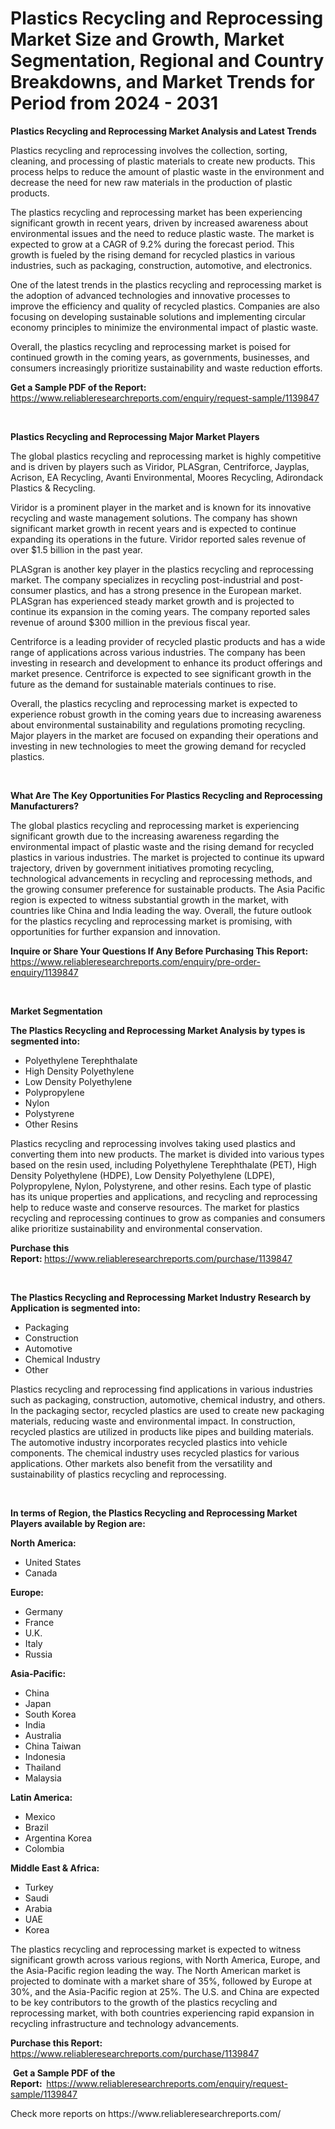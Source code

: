 <p><h1>Plastics Recycling and Reprocessing Market Size and Growth, Market Segmentation, Regional and Country Breakdowns, and Market Trends for Period from 2024 -  2031</h1></p><p><strong>Plastics Recycling and Reprocessing Market Analysis and Latest Trends</strong></p>
<p><p>Plastics recycling and reprocessing involves the collection, sorting, cleaning, and processing of plastic materials to create new products. This process helps to reduce the amount of plastic waste in the environment and decrease the need for new raw materials in the production of plastic products.</p><p>The plastics recycling and reprocessing market has been experiencing significant growth in recent years, driven by increased awareness about environmental issues and the need to reduce plastic waste. The market is expected to grow at a CAGR of 9.2% during the forecast period. This growth is fueled by the rising demand for recycled plastics in various industries, such as packaging, construction, automotive, and electronics.</p><p>One of the latest trends in the plastics recycling and reprocessing market is the adoption of advanced technologies and innovative processes to improve the efficiency and quality of recycled plastics. Companies are also focusing on developing sustainable solutions and implementing circular economy principles to minimize the environmental impact of plastic waste.</p><p>Overall, the plastics recycling and reprocessing market is poised for continued growth in the coming years, as governments, businesses, and consumers increasingly prioritize sustainability and waste reduction efforts.</p></p>
<p><strong>Get a Sample PDF of the Report:&nbsp;</strong> <a href="https://www.reliableresearchreports.com/enquiry/request-sample/1139847">https://www.reliableresearchreports.com/enquiry/request-sample/1139847</a></p>
<p>&nbsp;</p>
<p><strong>Plastics Recycling and Reprocessing Major Market Players</strong></p>
<p><p>The global plastics recycling and reprocessing market is highly competitive and is driven by players such as Viridor, PLASgran, Centriforce, Jayplas, Acrison, EA Recycling, Avanti Environmental, Moores Recycling, Adirondack Plastics & Recycling.</p><p>Viridor is a prominent player in the market and is known for its innovative recycling and waste management solutions. The company has shown significant market growth in recent years and is expected to continue expanding its operations in the future. Viridor reported sales revenue of over $1.5 billion in the past year.</p><p>PLASgran is another key player in the plastics recycling and reprocessing market. The company specializes in recycling post-industrial and post-consumer plastics, and has a strong presence in the European market. PLASgran has experienced steady market growth and is projected to continue its expansion in the coming years. The company reported sales revenue of around $300 million in the previous fiscal year.</p><p>Centriforce is a leading provider of recycled plastic products and has a wide range of applications across various industries. The company has been investing in research and development to enhance its product offerings and market presence. Centriforce is expected to see significant growth in the future as the demand for sustainable materials continues to rise.</p><p>Overall, the plastics recycling and reprocessing market is expected to experience robust growth in the coming years due to increasing awareness about environmental sustainability and regulations promoting recycling. Major players in the market are focused on expanding their operations and investing in new technologies to meet the growing demand for recycled plastics.</p></p>
<p>&nbsp;</p>
<p><strong>What Are The Key Opportunities For Plastics Recycling and Reprocessing Manufacturers?</strong></p>
<p><p>The global plastics recycling and reprocessing market is experiencing significant growth due to the increasing awareness regarding the environmental impact of plastic waste and the rising demand for recycled plastics in various industries. The market is projected to continue its upward trajectory, driven by government initiatives promoting recycling, technological advancements in recycling and reprocessing methods, and the growing consumer preference for sustainable products. The Asia Pacific region is expected to witness substantial growth in the market, with countries like China and India leading the way. Overall, the future outlook for the plastics recycling and reprocessing market is promising, with opportunities for further expansion and innovation.</p></p>
<p><strong>Inquire or Share Your Questions If Any Before Purchasing This Report:</strong> <a href="https://www.reliableresearchreports.com/enquiry/pre-order-enquiry/1139847">https://www.reliableresearchreports.com/enquiry/pre-order-enquiry/1139847</a></p>
<p>&nbsp;</p>
<p><strong>Market Segmentation</strong></p>
<p><strong>The Plastics Recycling and Reprocessing Market Analysis by types is segmented into:</strong></p>
<p><ul><li>Polyethylene Terephthalate</li><li>High Density Polyethylene</li><li>Low Density Polyethylene</li><li>Polypropylene</li><li>Nylon</li><li>Polystyrene</li><li>Other Resins</li></ul></p>
<p><p>Plastics recycling and reprocessing involves taking used plastics and converting them into new products. The market is divided into various types based on the resin used, including Polyethylene Terephthalate (PET), High Density Polyethylene (HDPE), Low Density Polyethylene (LDPE), Polypropylene, Nylon, Polystyrene, and other resins. Each type of plastic has its unique properties and applications, and recycling and reprocessing help to reduce waste and conserve resources. The market for plastics recycling and reprocessing continues to grow as companies and consumers alike prioritize sustainability and environmental conservation.</p></p>
<p><strong>Purchase this Report:&nbsp;</strong><a href="https://www.reliableresearchreports.com/purchase/1139847">https://www.reliableresearchreports.com/purchase/1139847</a></p>
<p>&nbsp;</p>
<p><strong>The Plastics Recycling and Reprocessing Market Industry Research by Application is segmented into:</strong></p>
<p><ul><li>Packaging</li><li>Construction</li><li>Automotive</li><li>Chemical Industry</li><li>Other</li></ul></p>
<p><p>Plastics recycling and reprocessing find applications in various industries such as packaging, construction, automotive, chemical industry, and others. In the packaging sector, recycled plastics are used to create new packaging materials, reducing waste and environmental impact. In construction, recycled plastics are utilized in products like pipes and building materials. The automotive industry incorporates recycled plastics into vehicle components. The chemical industry uses recycled plastics for various applications. Other markets also benefit from the versatility and sustainability of plastics recycling and reprocessing.</p></p>
<p>&nbsp;</p>
<p><strong>In terms of Region, the Plastics Recycling and Reprocessing Market Players available by Region are:</strong></p>
<p>
    <p> <strong> North America: </strong>
        <ul>
            <li>United States</li>
            <li>Canada</li>
        </ul>
        </p> 
    <p> <strong> Europe: </strong>
        <ul>
            <li>Germany</li>
            <li>France</li>
            <li>U.K.</li>
            <li>Italy</li>
            <li>Russia</li>
        </ul>
        </p> 
    <p> <strong> Asia-Pacific: </strong>
        <ul>
            <li>China</li>
            <li>Japan</li>
            <li>South Korea</li>
            <li>India</li>
            <li>Australia</li>
            <li>China Taiwan</li>
            <li>Indonesia</li>
            <li>Thailand</li>
            <li>Malaysia</li>
        </ul>
        </p> 
    <p> <strong> Latin America: </strong>
        <ul>
            <li>Mexico</li>
            <li>Brazil</li>
            <li>Argentina Korea</li>
            <li>Colombia</li>
        </ul>
        </p> 
    <p> <strong> Middle East & Africa: </strong>
        <ul>
            <li>Turkey</li>
            <li>Saudi</li>
            <li>Arabia</li>
            <li>UAE</li>
            <li>Korea</li>
        </ul>
    </p>
    </p>
<p><p>The plastics recycling and reprocessing market is expected to witness significant growth across various regions, with North America, Europe, and the Asia-Pacific region leading the way. The North American market is projected to dominate with a market share of 35%, followed by Europe at 30%, and the Asia-Pacific region at 25%. The U.S. and China are expected to be key contributors to the growth of the plastics recycling and reprocessing market, with both countries experiencing rapid expansion in recycling infrastructure and technology advancements.</p></p>
<p><strong>Purchase this Report: </strong><a href="https://www.reliableresearchreports.com/purchase/1139847">https://www.reliableresearchreports.com/purchase/1139847</a></p>
<p>&nbsp;<strong>Get a Sample PDF of the Report:&nbsp;&nbsp;</strong><a href="https://www.reliableresearchreports.com/enquiry/request-sample/1139847">https://www.reliableresearchreports.com/enquiry/request-sample/1139847</a></p>
<p><strong></strong></p>
<p>Check more reports on https://www.reliableresearchreports.com/</p>